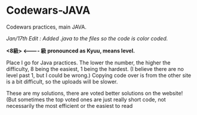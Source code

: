 # Codewars-JAVA
Codewars practices, main JAVA.

*Jan/17th Edit : Added .java to the files so the code is color coded.*

**<8級> <---- 級 pronounced as Kyuu, means level.**

Place I go for Java practices.
The lower the number, the higher the difficulty, 8 being the easiest, 1 being the hardest. 
(I believe there are no level past 1, but I could be wrong.)
Copying code over is from the other site is a bit difficult, so the uploads will be slower. 



These are my solutions, there are voted better solutions on the website! 
(But sometimes the top voted ones are just really short code, not necessarily the most efficient or the easiest to read

